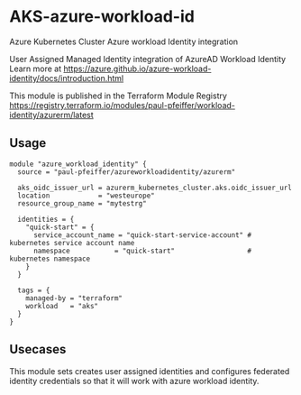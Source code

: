 # AKS-azure-workload-id
Azure Kubernetes Cluster Azure workload Identity integration

User Assigned Managed Identity integration of AzureAD Workload Identity
Learn more at https://azure.github.io/azure-workload-identity/docs/introduction.html

This module is published in the Terraform Module Registry https://registry.terraform.io/modules/paul-pfeiffer/workload-identity/azurerm/latest

## Usage
```hcl
module "azure_workload_identity" {
  source = "paul-pfeiffer/azureworkloadidentity/azurerm"

  aks_oidc_issuer_url = azurerm_kubernetes_cluster.aks.oidc_issuer_url
  location            = "westeurope"
  resource_group_name = "mytestrg"

  identities = {
    "quick-start" = {
      service_account_name = "quick-start-service-account" # kubernetes service account name
      namespace           = "quick-start"                  # kubernetes namespace
    }
  }

  tags = {
    managed-by = "terraform"
    workload   = "aks"
  }
}
```

## Usecases
This module sets creates user assigned identities and configures federated identity credentials so that it will work with azure workload identity.

